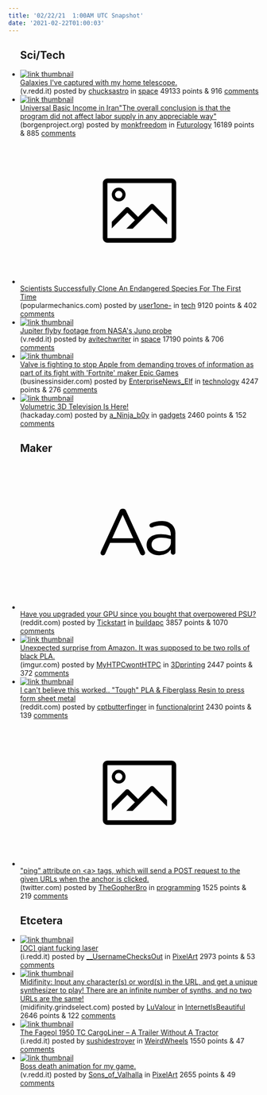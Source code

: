 ```yaml
---
title: '02/22/21  1:00AM UTC Snapshot'
date: '2021-02-22T01:00:03'
---
```

<ul>
<h2>Sci/Tech</h2>

<li><a href='https://v.redd.it/in1qpjkzgti61'><img src='https://b.thumbs.redditmedia.com/w-FD6P4X72bjpeJhRSmhrxOoxhQ7A_dHyyXW66Gx9bk.jpg' alt='link thumbnail'></a><div><div class='linkTitle'><a href='https://v.redd.it/in1qpjkzgti61'>Galaxies I've captured with my home telescope.</a></div>(v.redd.it) posted by <a href='https://www.reddit.com/user/chucksastro'>chucksastro</a> in <a href='https://www.reddit.com/r/space'>space</a> 49133 points & 916 <a href='https://www.reddit.com/r/space/comments/lovc1t/galaxies_ive_captured_with_my_home_telescope/'>comments</a></div></li>

<li><a href='https://borgenproject.org/universal-basic-income-in-iran/'><img src='https://a.thumbs.redditmedia.com/Kgf4dmJggsmjIPgQpHtVdbv9n4dM86SSxZG8eRKuxY4.jpg' alt='link thumbnail'></a><div><div class='linkTitle'><a href='https://borgenproject.org/universal-basic-income-in-iran/'>Universal Basic Income in Iran"The overall conclusion is that the program did not affect labor supply in any appreciable way"</a></div>(borgenproject.org) posted by <a href='https://www.reddit.com/user/monkfreedom'>monkfreedom</a> in <a href='https://www.reddit.com/r/Futurology'>Futurology</a> 16189 points & 885 <a href='https://www.reddit.com/r/Futurology/comments/lovumb/universal_basic_income_in_iranthe_overall/'>comments</a></div></li>

<li><a href='https://www.popularmechanics.com/science/amp35565146/scientists-clone-endangered-species-black-footed-ferret/'><svg version='1.1' viewBox='-34 -14 104 64' preserveAspectRatio='xMidYMid meet' xmlns='http://www.w3.org/2000/svg' xmlns:xlink='http://www.w3.org/1999/xlink'>
    <title>link thumbnail</title>
    <path d='M32,4H4A2,2,0,0,0,2,6V30a2,2,0,0,0,2,2H32a2,2,0,0,0,2-2V6A2,2,0,0,0,32,4ZM4,30V6H32V30Z'></path>
    <path d='M8.92,14a3,3,0,1,0-3-3A3,3,0,0,0,8.92,14Zm0-4.6A1.6,1.6,0,1,1,7.33,11,1.6,1.6,0,0,1,8.92,9.41Z'></path>
    <path d='M22.78,15.37l-5.4,5.4-4-4a1,1,0,0,0-1.41,0L5.92,22.9v2.83l6.79-6.79L16,22.18l-3.75,3.75H15l8.45-8.45L30,24V21.18l-5.81-5.81A1,1,0,0,0,22.78,15.37Z'></path>
    </svg></a><div><div class='linkTitle'><a href='https://www.popularmechanics.com/science/amp35565146/scientists-clone-endangered-species-black-footed-ferret/'>Scientists Successfully Clone An Endangered Species For The First Time</a></div>(popularmechanics.com) posted by <a href='https://www.reddit.com/user/user1one-'>user1one-</a> in <a href='https://www.reddit.com/r/tech'>tech</a> 9120 points & 402 <a href='https://www.reddit.com/r/tech/comments/loyvjz/scientists_successfully_clone_an_endangered/'>comments</a></div></li>

<li><a href='https://v.redd.it/nygx0vi06vi61'><img src='https://b.thumbs.redditmedia.com/yha2tqioTPXOoUVpVfrk1c0IPlA9cxbGZxO0bkzg5sQ.jpg' alt='link thumbnail'></a><div><div class='linkTitle'><a href='https://v.redd.it/nygx0vi06vi61'>Jupiter flyby footage from NASA's Juno probe</a></div>(v.redd.it) posted by <a href='https://www.reddit.com/user/avitechwriter'>avitechwriter</a> in <a href='https://www.reddit.com/r/space'>space</a> 17190 points & 706 <a href='https://www.reddit.com/r/space/comments/lp1oil/jupiter_flyby_footage_from_nasas_juno_probe/'>comments</a></div></li>

<li><a href='https://www.businessinsider.com/apple-legal-fight-epic-games-valve-subpoena-2021-2'><img src='https://b.thumbs.redditmedia.com/cGgREY64wOKPAt_wbIcymkKT3BN396-OXH61gfIxo7Q.jpg' alt='link thumbnail'></a><div><div class='linkTitle'><a href='https://www.businessinsider.com/apple-legal-fight-epic-games-valve-subpoena-2021-2'>Valve is fighting to stop Apple from demanding troves of information as part of its fight with 'Fortnite' maker Epic Games</a></div>(businessinsider.com) posted by <a href='https://www.reddit.com/user/EnterpriseNews_Elf'>EnterpriseNews_Elf</a> in <a href='https://www.reddit.com/r/technology'>technology</a> 4247 points & 276 <a href='https://www.reddit.com/r/technology/comments/lp1glz/valve_is_fighting_to_stop_apple_from_demanding/'>comments</a></div></li>

<li><a href='https://hackaday.com/2021/02/21/volumetric-3d-television-is-here/'><img src='https://a.thumbs.redditmedia.com/oqSF1fXVqkWGe54RjOmMHdIVHNFvxSmb6pu-4Twcgf4.jpg' alt='link thumbnail'></a><div><div class='linkTitle'><a href='https://hackaday.com/2021/02/21/volumetric-3d-television-is-here/'>Volumetric 3D Television Is Here!</a></div>(hackaday.com) posted by <a href='https://www.reddit.com/user/a_Ninja_b0y'>a_Ninja_b0y</a> in <a href='https://www.reddit.com/r/gadgets'>gadgets</a> 2460 points & 152 <a href='https://www.reddit.com/r/gadgets/comments/lp10g7/volumetric_3d_television_is_here/'>comments</a></div></li>

<h2>Maker</h2>

<li><a href='https://www.reddit.com/r/buildapc/comments/lovl0m/have_you_upgraded_your_gpu_since_you_bought_that/'><svg version='1.1' viewBox='-34 -12 104 64' preserveAspectRatio='xMidYMid slice' xmlns='http://www.w3.org/2000/svg' xmlns:xlink='http://www.w3.org/1999/xlink'>
    <title>text link thumbnail</title>
    <path d='M12.19,8.84a1.45,1.45,0,0,0-1.4-1h-.12a1.46,1.46,0,0,0-1.42,1L1.14,26.56a1.29,1.29,0,0,0-.14.59,1,1,0,0,0,1,1,1.12,1.12,0,0,0,1.08-.77l2.08-4.65h11l2.08,4.59a1.24,1.24,0,0,0,1.12.83,1.08,1.08,0,0,0,1.08-1.08,1.64,1.64,0,0,0-.14-.57ZM6.08,20.71l4.59-10.22,4.6,10.22Z'>
    </path>
    <path d='M32.24,14.78A6.35,6.35,0,0,0,27.6,13.2a11.36,11.36,0,0,0-4.7,1,1,1,0,0,0-.58.89,1,1,0,0,0,.94.92,1.23,1.23,0,0,0,.39-.08,8.87,8.87,0,0,1,3.72-.81c2.7,0,4.28,1.33,4.28,3.92v.5a15.29,15.29,0,0,0-4.42-.61c-3.64,0-6.14,1.61-6.14,4.64v.05c0,2.95,2.7,4.48,5.37,4.48a6.29,6.29,0,0,0,5.19-2.48V26.9a1,1,0,0,0,1,1,1,1,0,0,0,1-1.06V19A5.71,5.71,0,0,0,32.24,14.78Zm-.56,7.7c0,2.28-2.17,3.89-4.81,3.89-1.94,0-3.61-1.06-3.61-2.86v-.06c0-1.8,1.5-3,4.2-3a15.2,15.2,0,0,1,4.22.61Z'>
    </path>
    </svg></a><div><div class='linkTitle'><a href='https://www.reddit.com/r/buildapc/comments/lovl0m/have_you_upgraded_your_gpu_since_you_bought_that/'>Have you upgraded your GPU since you bought that overpowered PSU?</a></div>(reddit.com) posted by <a href='https://www.reddit.com/user/Tickstart'>Tickstart</a> in <a href='https://www.reddit.com/r/buildapc'>buildapc</a> 3857 points & 1070 <a href='https://www.reddit.com/r/buildapc/comments/lovl0m/have_you_upgraded_your_gpu_since_you_bought_that/'>comments</a></div></li>

<li><a href='https://imgur.com/rIFiNej.jpg'><img src='https://b.thumbs.redditmedia.com/4O6a1DJcJm8i2TYFvCC_13VC3DcrBjZs4H9yi9o5HXQ.jpg' alt='link thumbnail'></a><div><div class='linkTitle'><a href='https://imgur.com/rIFiNej.jpg'>Unexpected surprise from Amazon. It was supposed to be two rolls of black PLA.</a></div>(imgur.com) posted by <a href='https://www.reddit.com/user/MyHTPCwontHTPC'>MyHTPCwontHTPC</a> in <a href='https://www.reddit.com/r/3Dprinting'>3Dprinting</a> 2447 points & 372 <a href='https://www.reddit.com/r/3Dprinting/comments/lp12mg/unexpected_surprise_from_amazon_it_was_supposed/'>comments</a></div></li>

<li><a href='https://www.reddit.com/gallery/lox81z'><img src='https://b.thumbs.redditmedia.com/4ciRPFHfQoM8V6RMOMeEw5rFX_Qw-K0ZbZK0iin7GdQ.jpg' alt='link thumbnail'></a><div><div class='linkTitle'><a href='https://www.reddit.com/gallery/lox81z'>I can't believe this worked.. "Tough" PLA &amp; Fiberglass Resin to press form sheet metal</a></div>(reddit.com) posted by <a href='https://www.reddit.com/user/cptbutterfinger'>cptbutterfinger</a> in <a href='https://www.reddit.com/r/functionalprint'>functionalprint</a> 2430 points & 139 <a href='https://www.reddit.com/r/functionalprint/comments/lox81z/i_cant_believe_this_worked_tough_pla_fiberglass/'>comments</a></div></li>

<li><a href='https://twitter.com/dotnafis/status/1363320430333886464'><svg version='1.1' viewBox='-34 -14 104 64' preserveAspectRatio='xMidYMid meet' xmlns='http://www.w3.org/2000/svg' xmlns:xlink='http://www.w3.org/1999/xlink'>
    <title>link thumbnail</title>
    <path d='M32,4H4A2,2,0,0,0,2,6V30a2,2,0,0,0,2,2H32a2,2,0,0,0,2-2V6A2,2,0,0,0,32,4ZM4,30V6H32V30Z'></path>
    <path d='M8.92,14a3,3,0,1,0-3-3A3,3,0,0,0,8.92,14Zm0-4.6A1.6,1.6,0,1,1,7.33,11,1.6,1.6,0,0,1,8.92,9.41Z'></path>
    <path d='M22.78,15.37l-5.4,5.4-4-4a1,1,0,0,0-1.41,0L5.92,22.9v2.83l6.79-6.79L16,22.18l-3.75,3.75H15l8.45-8.45L30,24V21.18l-5.81-5.81A1,1,0,0,0,22.78,15.37Z'></path>
    </svg></a><div><div class='linkTitle'><a href='https://twitter.com/dotnafis/status/1363320430333886464'>"ping" attribute on &lt;a&gt; tags, which will send a POST request to the given URLs when the anchor is clicked.</a></div>(twitter.com) posted by <a href='https://www.reddit.com/user/TheGopherBro'>TheGopherBro</a> in <a href='https://www.reddit.com/r/programming'>programming</a> 1525 points & 219 <a href='https://www.reddit.com/r/programming/comments/lonbbj/ping_attribute_on_a_tags_which_will_send_a_post/'>comments</a></div></li>

<h2>Etcetera</h2>

<li><a href='https://i.redd.it/cl2ekr9a6si61.png'><img src='https://b.thumbs.redditmedia.com/Y8CepBHiECQl7d9K4bSpen9lRYcisxisLzCMOWENRNI.jpg' alt='link thumbnail'></a><div><div class='linkTitle'><a href='https://i.redd.it/cl2ekr9a6si61.png'>[OC] giant fucking laser</a></div>(i.redd.it) posted by <a href='https://www.reddit.com/user/__UsernameChecksOut'>__UsernameChecksOut</a> in <a href='https://www.reddit.com/r/PixelArt'>PixelArt</a> 2973 points & 53 <a href='https://www.reddit.com/r/PixelArt/comments/lorj89/oc_giant_fucking_laser/'>comments</a></div></li>

<li><a href='http://midifinity.grindselect.com/'><img src='https://b.thumbs.redditmedia.com/Cx-5n9z4w1lLOYhv4TiDIedo8FkpWsP0r0KodFbZB9k.jpg' alt='link thumbnail'></a><div><div class='linkTitle'><a href='http://midifinity.grindselect.com/'>Midifinity: Input any character(s) or word(s) in the URL, and get a unique synthesizer to play! There are an infinite number of synths, and no two URLs are the same!</a></div>(midifinity.grindselect.com) posted by <a href='https://www.reddit.com/user/LuValour'>LuValour</a> in <a href='https://www.reddit.com/r/InternetIsBeautiful'>InternetIsBeautiful</a> 2646 points & 122 <a href='https://www.reddit.com/r/InternetIsBeautiful/comments/lor48r/midifinity_input_any_characters_or_words_in_the/'>comments</a></div></li>

<li><a href='https://i.redd.it/6ze4a3hj1ui61.jpg'><img src='https://b.thumbs.redditmedia.com/JLx_VGQo7dT7ZC3qqUq_6IiqjH_8JPMFGUPJtYQ26XA.jpg' alt='link thumbnail'></a><div><div class='linkTitle'><a href='https://i.redd.it/6ze4a3hj1ui61.jpg'>The Fageol 1950 TC CargoLiner – A Trailer Without A Tractor</a></div>(i.redd.it) posted by <a href='https://www.reddit.com/user/sushidestroyer'>sushidestroyer</a> in <a href='https://www.reddit.com/r/WeirdWheels'>WeirdWheels</a> 1550 points & 47 <a href='https://www.reddit.com/r/WeirdWheels/comments/lox29o/the_fageol_1950_tc_cargoliner_a_trailer_without_a/'>comments</a></div></li>

<li><a href='https://v.redd.it/qrfuwxd6gui61'><img src='https://b.thumbs.redditmedia.com/a3KAPTMKhBYZEtchi9hXk3aJCzOJiY21sV-LUCrBXPY.jpg' alt='link thumbnail'></a><div><div class='linkTitle'><a href='https://v.redd.it/qrfuwxd6gui61'>Boss death animation for my game.</a></div>(v.redd.it) posted by <a href='https://www.reddit.com/user/Sons_of_Valhalla'>Sons_of_Valhalla</a> in <a href='https://www.reddit.com/r/PixelArt'>PixelArt</a> 2655 points & 49 <a href='https://www.reddit.com/r/PixelArt/comments/loyk86/boss_death_animation_for_my_game/'>comments</a></div></li>

</ul>
